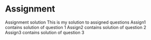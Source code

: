 # Assignment
Assignment solution
This is my solution to assigned questions
Assign1 contains solution of question 1 
Assign2 contains solution of question 2 
Assign3 contains solution of question 3 
